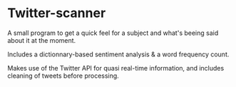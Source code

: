 # Twitter-scanner
A small program to get a quick feel for a subject and what's beeing said about it at the moment.

Includes a dictionnary-based sentiment analysis & a word frequency count.

Makes use of the Twitter API for quasi real-time information, and includes cleaning of tweets before processing.
